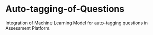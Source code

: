 # Auto-tagging-of-Questions
Integration of Machine Learning Model for auto-tagging questions in Assessment Platform.
